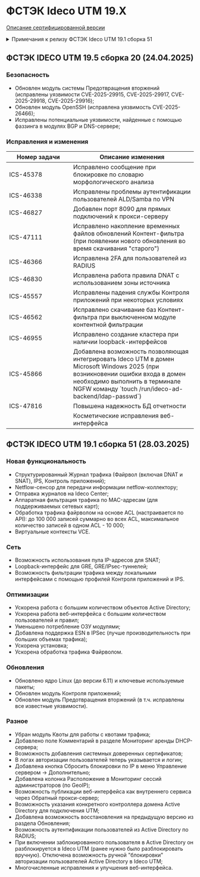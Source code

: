 # ФСТЭК Ideco UTM 19.X

[Описание сертифицированной версии](https://static.ideco.ru/static/Ideco_UTM_2022.pdf?roistat_visit=675341)

<details>

<summary>Примечания к релизу ФСТЭК Ideco UTM 19.1 сборка 51</summary>

**Дата выхода версии**: 28.03.2025. 

**Техническая поддержка и обратная связь** (поможет нам улучшить продукт):
* Обсудить версию в телеграм-канале с разработчиками: [https://t.me/idecoutm](https://t.me/idecoutm);
* Портал технической поддержки: [https://help.ideco.ru/](https://help.ideco.ru/);
* Электронная почта: help@ideco.ru;
* Telegram: [ideco.bot](https://telegram.im/@ideco_support_bot).

Для ФСТЭК-версии включено автоматическое обновление с версии 11.13 путем нескольких обновлений: 11.13->12.11->13.11->14.3->15.7->16.9->17.7->18.7->19.1.

Обязательно нужно последовательно обновиться и использовать версию 19.1 (не останавливаясь на промежуточных версиях, нужных только для обновления).

С 19 версии профили Контроля приложений и Предотвращения вторжений проверяют и локальный сетевой трафик между сегментами (могут его блокировать в зависимости от настроек правил Файрвола). Проверьте настройки фильтрации трафика после обновления. В версии содержатся важные исправления безопасности компонентов.

</details>

## ФСТЭК IDECO UTM 19.5 сборка 20 (24.04.2025)

### Безопасность

- Обновлен модуль системы Предотвращения вторжений (исправлены уязвимости CVE-2025-29915, CVE-2025-29917, CVE-2025-29918, CVE-2025-29916);
- Обновлен модуль OpenSSH (исправлена уязвимость CVE-2025-26466);
- Исправлены потенциальные уязвимости, найденные с помощью фаззинга в модулях BGP и DNS-сервере;

### Исправления и изменения

<table><thead><tr><th width="156">Номер задачи</th><th>Описание изменения</th></tr></thead><tbody>
<tr><td>ICS-45378</td><td>Исправлено сообщение при блокировке по словарю морфологического анализа</td></tr>

<tr><td>ICS-46338</td><td>Исправлены проблемы аутентификации пользователей ALD/Samba по VPN</td></tr>

<tr><td>ICS-46827</td><td>Добавлен порт 8090 для прямых подключений к прокси-серверу</td></tr>

<tr><td>ICS-47111</td><td>Исправлено накопление временных файлов обновлений Контент-фильтра (при появлении нового обновления во время скачивания "старого")</td></tr>

<tr><td>ICS-46366</td><td>Исправлена 2FA для пользователей из RADIUS</td></tr>

<tr><td>ICS-46830</td><td>Исправлена работа правила DNAT с использованием зоны источника</td></tr>

<tr><td>ICS-45557</td><td>Исправлены падения службы Контроля приложений при некоторых условиях</td></tr>

<tr><td>ICS-46562</td><td>Исправлено скачивание баз Контент-фильтра при выключенном модуле контентной фильтрации</td></tr>

<tr><td>ICS-46955</td><td>Исправлено создание кластера при наличии loopback-интерфейсов</td></tr>

<tr><td>ICS-45866</td><td>Добавлена возможность позволяющая интегрировать Ideco UTM в домен Microsoft Windows 2025 (при возникновении ошибки входа в домен необходимо выполнить в терминале NGFW команду `touch /run/ideco-ad-backend/ldap-passwd`)</td></tr>

<tr><td>ICS-47816</td><td>Повышена надежность БД отчетности</td></tr>

<tr><td> </td><td>Косметические исправления веб-интерфейса</td></tr>

</tbody></table>


## ФСТЭК IDECO UTM 19.1 сборка 51 (28.03.2025)

### Новая функциональность

- Структурированный Журнал трафика (Файрвол (включая DNAT и SNAT), IPS, Контроль приложений);
- Netflow-сенсор для передачи информации netflow-коллектору;
- Отправка журналов на Ideco Center;
- Аппаратная фильтрация трафика по MAC-адресам (для поддерживаемых сетевых карт);
- Обработка трафика файрволом на основе ACL (настраивается по API): до 100 000 записей суммарно во всех ACL, максимальное количество записей в одном ACL - 10 000;
- Виртуальные контексты VCE.

### Сеть

- Возможность использования пула IP-адресов для SNAT;
- Loopback-интерфейс для GRE, GRE/IPsec-туннелей;
- Возможность фильтрации трафика между локальными интерфейсами с помощью профилей Контроля приложений и IPS.

### Оптимизации

- Ускорена работа с большим количеством объектов Active Directory;
- Ускорена работа веб-интерфейса с большим количеством пользователей и правил;
- Уменьшено потребление ОЗУ модулями;
- Добавлена поддержка ESN в IPSec (лучше производительность при больших объемах трафика);
- Ускорена установка;
- Ускорена обработка трафика Файрволом.

### Обновления

- Обновлено ядро Linux (до версии 6.11) и ключевые используемые пакеты;
- Обновлен модуль Контроля приложений;
- Обновлен модуль Предотвращения вторжений (в т.ч. исправлены все известные уязвимости).

### Разное

- Убран модуль Квоты для работы с квотами трафика;
- Добавлено поле Комментарий в разделе Мониторинг аренды DHCP-сервера;
- Возможность добавления системных доверенных сертификатов;
- В логах авторизации пользователей теперь указывается и логин;
- Добавлена кнопка Сбросить блокировки по IP в меню Управление сервером -> Дополнительно;
- Добавлена колонка Расположение в Мониторинг сессий администраторов (по GeoIP);
- Возможность публикации веб-интерфейса как внутреннего сервиса через Обратный прокси-сервер;
- Возможность указания конкретного контроллера домена Active Directory для подключения UTM;
- Добавлена возможность восстановления на предыдущую версию из раздела Обновления;
- Возможность аутентификации пользователей из Active Directory по RADIUS;
- При включении заблокированного пользователя в Active Directory он разблокируется в Ideco UTM (ранее нужно было разблокировать вручную). Отключена возможность ручной "блокировки" авторизации пользователей Active Directory в Ideco UTM;
- Многочисленные исправления и улучшения веб-интерфейса.

